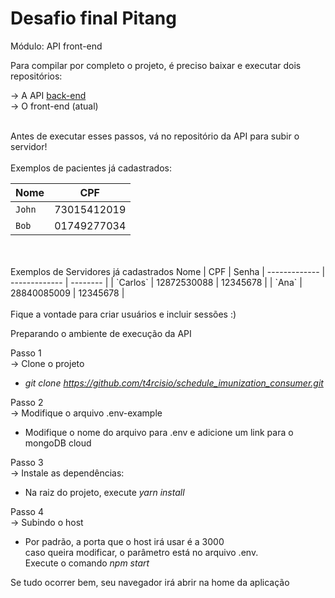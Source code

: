 # Desafio final Pitang

Módulo: API front-end

Para compilar por completo o projeto, é preciso baixar e executar dois repositórios:

->	A API [back-end](https://github.com/t4rcisio/schedule_imunization_api) <br/>
->	O front-end (atual)

<br/>
Antes de executar esses passos, vá no repositório da API para subir o servidor!
<br/>
<br/>
Exemplos de pacientes já cadastrados:

 Nome           | CPF           |
| ------------- | ------------- |
| `John`        | 73015412019   |
| `Bob`         | 01749277034   |

<br/>
<br/> 
Exemplos de Servidores já cadastrados
 Nome           | CPF           | Senha   
| ------------- | ------------- | --------    |
| `Carlos`      | 12872530088   | 12345678    |
| `Ana`         | 28840085009   | 12345678    |
<br/>

<br/>
Fique a vontade para criar usuários e incluir sessões :)
<br/>


Preparando o ambiente de execução da API

Passo 1<br/>
-> Clone o projeto
- *git clone https://github.com/t4rcisio/schedule_imunization_consumer.git*

Passo 2<br/>
-> Modifique o arquivo .env-example
-  Modifique o nome do arquivo para .env e adicione um link para o mongoDB cloud

Passo 3 <br/>
-> Instale as dependências:
- Na raiz do projeto, execute  *yarn install*

Passo 4 <br/>
-> Subindo o host
- Por padrão, a porta que o host irá usar é a 3000<br />
        caso queira modificar, o parâmetro está no arquivo .env.<br />
        Execute o comando *npm start*

Se tudo ocorrer bem, seu navegador irá abrir na home da aplicação<br />


